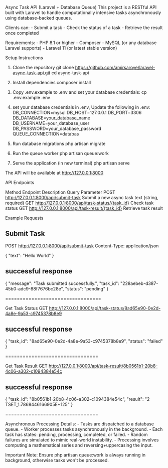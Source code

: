 Async Task API (Laravel + Database Queue)
This project is a RESTful API built with Laravel to handle computationally intensive tasks asynchronously using database-backed queues.

Clients can:
    - Submit a task
    - Check the status of a task
    - Retrieve the result once completed

Requirements:
    - PHP 8.1 or higher
    - Composer
    - MySQL (or any database Laravel supports)
    - Laravel 11 (or latest stable version)

Setup Instructions
1. Clone the repository
    git clone https://github.com/amirsaroye/laravel-async-task-api.git
    cd async-task-api

2. Install dependencies
    composer install

3. Copy .env.example to .env and set your database credentials:
    cp .env.example .env

4. set your database credentials in .env, Update the following in .env:
    DB_CONNECTION=mysql
    DB_HOST=127.0.0.1
    DB_PORT=3306
    DB_DATABASE=your_database_name
    DB_USERNAME=your_database_user
    DB_PASSWORD=your_database_password
    QUEUE_CONNECTION=databas

5. Run database migrations
    php artisan migrate

6. Run the queue worker
    php artisan queue:work

7. Serve the application (in new terminal)
    php artisan serve

The API will be available at http://127.0.0.1:8000

API Endpoints

Method	Endpoint	                                    Description                 Query Parameter
POST	http://127.0.0.1:8000/api/submit-task	        Submit a new async task     text (string, required)
GET	    http://127.0.0.1:8000/api/task-status/{task_id}	Check task status
GET	    http://127.0.0.1:8000/api/task-result/{task_id}	Retrieve task result

Example Requests

Submit Task
-----------
POST http://127.0.0.1:8000/api/submit-task
Content-Type: application/json

{
    "text": "Hello World"
}

successful response
-------------------
{
    "message": "Task submitted successfully.",
    "task_id": "228aebeb-d387-45b0-adc9-88f7676bc28e",
    "status": "pending"
}

=================================

Get Task Status
GET http://127.0.0.1:8000/api/task-status/8ad65e90-0e2d-4a8e-9a53-c9745378b8e9

successful response
-------------------
{
    "task_id": "8ad65e90-0e2d-4a8e-9a53-c9745378b8e9",
    "status": "failed"
}

================================

Get Task Result
GET http://127.0.0.1:8000/api/task-result/8b0561b1-20b8-4c06-a302-c1094384e54c

successful response
-------------------
{
    "task_id": "8b0561b1-20b8-4c06-a302-c1094384e54c",
    "result": "2 TSET_1.7868446166905E+125"
}

================================

Asynchronous Processing Details:
    - Tasks are dispatched to a database queue.
    - Worker processes tasks asynchronously in the background.
    - Each task has states: pending, processing, completed, or failed.
    - Random failures are simulated to mimic real-world instability.
    - Processing involves computing a mathematical series and reversing+uppercasing the input.

Important Note: Ensure php artisan queue:work is always running in background, otherwise tasks won't be processed.